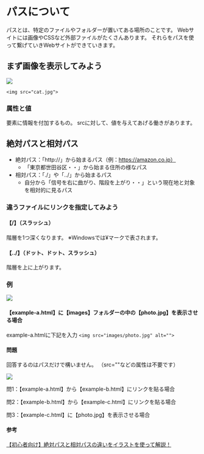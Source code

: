 
# パスについて

パスとは、特定のファイルやフォルダーが置いてある場所のことです。
Webサイトには画像やCSSなど外部ファイルがたくさんあります。
それらをパスを使って繋げていきWebサイトができていきます。



## まず画像を表示してみよう

![](https://paper-attachments.dropbox.com/s_2C690E47BA11F144E8378F284F5ED9792FA67D3EBB48367FF6A47D8A094E64EC_1569980386188_lesson-html-path-cat1.jpg)

```<img src="cat.jpg">```


### 属性と値

要素に情報を付加するもの。
srcに対して、値を与えてあげる働きがあります。


## 絶対パスと相対パス

- 絶対パス：「http://」から始まるパス（例：https://amazon.co.jp）
    - 「東京都世田谷区・・」から始まる住所の様なパス
- 相対パス：「./」や「../」から始まるパス
    - 自分から「信号を右に曲がり、階段を上がり・・」という現在地と対象を相対的に見るパス


### 違うファイルにリンクを指定してみよう

#### 【/】（スラッシュ）

階層を1つ深くなります。
※Windowsでは¥マークで表されます。

#### 【../】（ドット、ドット、スラッシュ）
階層を上に上がります。

### 例

![](https://paper-attachments.dropbox.com/s_6DC39C02081D2F0F89C1BB40AC805C4C3DCC6DA94D1CE0AB6A7FB3CF3041E463_1569979237558_link1.png)

#### 【example-a.html】に【images】フォルダーの中の【photo.jpg】を表示させる場合

example-a.htmlに下記を入力
```<img src="images/photo.jpg" alt="">```


#### 問題

回答するのはパスだけで構いません。
（src=""などの属性は不要です）

![](https://d2mxuefqeaa7sj.cloudfront.net/s_3066FA23A18E1433BC4D48A1112B9F0C6A766C9E0917C880D3A50377E5D58EB4_1520603381995_link2.png)

問1：【example-a.html】から【example-b.html】にリンクを貼る場合

問2：【example-b.html】から【example-c.html】にリンクを貼る場合

問3：【example-c.html】に【photo.jpg】を表示させる場合


#### 参考
[【初心者向け】絶対パスと相対パスの違いをイラストを使って解説！](https://webliker.info/78726/)
